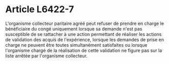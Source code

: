 # Article L6422-7

L'organisme collecteur paritaire agréé peut refuser de prendre en charge le bénéficiaire du congé uniquement lorsque sa demande n'est pas susceptible de se rattacher à une action permettant de réaliser les actions de validation des acquis de l'expérience, lorsque les demandes de prise en charge ne peuvent être toutes simultanément satisfaites ou lorsque l'organisme chargé de la réalisation de cette validation ne figure pas sur la liste arrêtée par l'organisme collecteur.